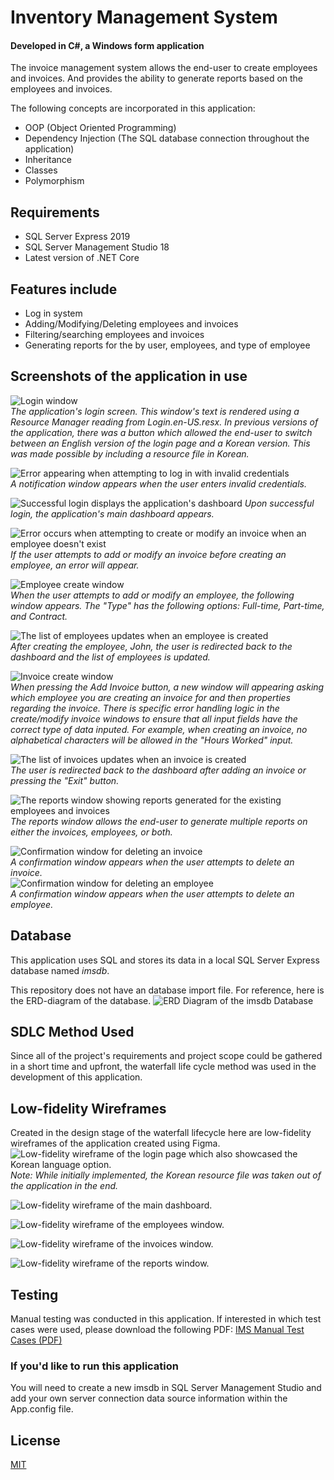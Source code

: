 # Inventory Management System
#### Developed in C#, a Windows form application
The invoice management system allows the end-user to create employees and invoices. And provides the ability
to generate reports based on the employees and invoices.

The following concepts are incorporated in this application:
* OOP (Object Oriented Programming)
* Dependency Injection (The SQL database connection throughout the application)
* Inheritance
* Classes
* Polymorphism

## Requirements
* SQL Server Express 2019
* SQL Server Management Studio 18
* Latest version of .NET Core

## Features include
* Log in system
* Adding/Modifying/Deleting employees and invoices
* Filtering/searching employees and invoices
* Generating reports for the by user, employees, and type of employee  

## Screenshots of the application in use
![Login window](./readme-images/login.png?raw=true)  
*The application's login screen. This window's text is rendered using a Resource Manager reading from Login.en-US.resx. In previous versions of the application, there was a button which allowed the end-user to switch between an English version of the login page and a Korean version. This was made possible by including a resource file in Korean.*  

![Error appearing when attempting to log in with invalid credentials](./readme-images/login-error.png?raw=true)  
*A notification window appears when the user enters invalid credentials.*  
  
![Successful login displays the application's dashboard](./readme-images/dashboard.png?raw=true)
*Upon successful login, the application's main dashboard appears.*  
  
![Error occurs when attempting to create or modify an invoice when an employee doesn't exist](./readme-images/invoice-error-handling.png?raw=true)  
*If the user attempts to add or modify an invoice before creating an employee, an error will appear.*

![Employee create window](./readme-images/employee-create.png?raw=true)  
*When the user attempts to add or modify an employee, the following window appears. The "Type" has the following options: Full-time, Part-time, and Contract.*  

![The list of employees updates when an employee is created](./readme-images/employee-created.png?raw=true)  
*After creating the employee, John, the user is redirected back to the dashboard and the list of employees is updated.*  

![Invoice create window](./readme-images/invoice-create.png?raw=true)  
*When pressing the Add Invoice button, a new window will appearing asking which employee you are creating an invoice for and then properties regarding the invoice. 
There is specific error handling logic in the create/modify invoice windows to ensure that all input fields have the correct type of data inputed. For example, 
when creating an invoice, no alphabetical characters will be allowed in the "Hours Worked" input.*  

![The list of invoices updates when an invoice is created](./readme-images/invoice-created.png?raw=true)  
*The user is redirected back to the dashboard after adding an invoice or pressing the "Exit" button.*  

![The reports window showing reports generated for the existing employees and invoices](./readme-images/reports-generating.png?raw=true)  
*The reports window allows the end-user to generate multiple reports on either the invoices, employees, or both.*   

![Confirmation window for deleting an invoice](./readme-images/invoice-delete.png?raw=true)  
*A confirmation window appears when the user attempts to delete an invoice.*  
![Confirmation window for deleting an employee](./readme-images/employee-delete.png?raw=true)  
*A confirmation window appears when the user attempts to delete an employee.*

## Database
This application uses SQL and stores its data in a local SQL Server Express database named *imsdb*.

This repository does not have an database import file. For reference, here is the ERD-diagram of the database.
![ERD Diagram of the imsdb Database](./readme-images/erd-diagram.png?raw=true)

## SDLC Method Used
Since all of the project's requirements and project scope could be gathered in a short time and upfront, the waterfall life cycle method was used in the development of this application.  

## Low-fidelity Wireframes
Created in the design stage of the waterfall lifecycle here are low-fidelity wireframes of the application created using Figma.
![Low-fidelity wireframe of the login page which also showcased the Korean language option.](./readme-images/login-figma.png?raw=true)  
*Note: While initially implemented, the Korean resource file was taken out of the application in the end.*  

![Low-fidelity wireframe of the main dashboard.](./readme-images/dashboard-figma.png?raw=true)  

![Low-fidelity wireframe of the employees window.](./readme-images/employee-figma.png?raw=true)  

![Low-fidelity wireframe of the invoices window.](./readme-images/invoices-figma.png?raw=true)

![Low-fidelity wireframe of the reports window.](./readme-images/reports-figma.png?raw=true)



## Testing
Manual testing was conducted in this application. If interested in which test cases were used, please download the following PDF:
[IMS Manual Test Cases (PDF)](./testing/IMS%20Manual%20Test%20Cases.pdf)

### If you'd like to run this application
You will need to create a new imsdb in SQL Server Management Studio and add your own server connection data source information within the App.config file. 

## License
[MIT](https://choosealicense.com/licenses/mit/)
